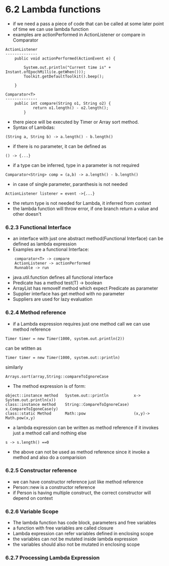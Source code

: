 # 6.2 Lambda functions
* if we need a pass a piece of code that can be called at some later point of time we can use lambda function
* examples are actionPerformed in ActionListener or compare in Comparator
```
ActionListener
--------------
    public void actionPerformed(ActionEvent e) {

        System.out.println("Current time is" + Instant.ofEpochMilli(e.getWhen()));
        Toolkit.getDefaultToolkit().beep();

    }

Comparator<T>
--------------
    public int compare(String o1, String o2) {
            return o1.length() - o2.length();
        }
```
* there piece will be executed by Timer or Array sort method.
* Syntax of Lambdas:
```
(String a, String b) -> a.length() - b.length()
```
* if there is no parameter, it can be defined as
```$xslt
() -> {...}
```
* if a type can be inferred, type in a parameter is not required
```$xslt
Comparator<String> comp = (a,b) -> a.length() - b.length()
```
* in case of single parameter, paranthesis is not needed
```$xslt
ActionListener listener = event ->{...}
```
* the return type is not needed for Lambda, it inferred from context
* the lambda function will throw error, if one branch return a value and other doesn't
### 6.2.3 Functional Interface
* an interface with just one abstract method(Functional Interface) can be defined as lambda expression
* Examples are a functional Interface:
```
    comparator<T> -> compare
    ActionListener -> actionPerformed
    Runnable -> run
```
* java.util.function defines all functional interface
* Predicate<T> has a method test(T) -> boolean
* ArrayList has removeIf method which expect Predicate as parameter
* Supplier<T> interface has get method with no parameter
* Suppliers are used for lazy evaluation
### 6.2.4 Method reference
* if a Lambda expression requires just one method call we can use method reference
```$xslt
Timer timer = new Timer(1000, system.out.println(2))
```
can be wtitten as
```$xslt
Timer timer = new Timer(1000, system.out::println)
```
similarly
```$xslt
Arrays.sort(array,String::compareToIgnoreCase
```
* The method expression is of form:
```$xslt
object::instance method   System.out::println           x-> System.out.println(x))
class::instance method    String::CompareToIgnoreCase)  x.CompareToIgoneCase(y)
class::static Method      Math::pow                     (x,y)-> Math.pow(x,y)
```
* a lambda expression can be written as method reference if it invokes just a method call and nothing else
```$xslt
s -> s.length() ==0
```
* the above can not be used as method reference since it invoke a method and also do a comparision
### 6.2.5 Constructor reference
* we can have constructor reference just like method reference
* Person::new is a constructor reference
* if Person is having multiple construct, the correct constructor will depend on context
### 6.2.6 Variable Scope
* The lambda function has code block, parameters and free variables
* a function with free variables are called closure
* Lambda expression can refer variables defined in enclosing scope
* the variables can not be mutated inside lambda expression
* the variables should also not be mutated in enclosing scope
### 6.2.7 Processing Lambda Expression






  
